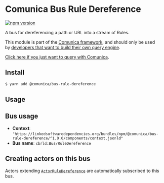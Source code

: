 # Comunica Bus Rule Dereference

[![npm version](https://badge.fury.io/js/%40comunica%2Fbus-rule-dereference.svg)](https://www.npmjs.com/package/@comunica/bus-rule-dereference)

A bus for dereferencing a path or URL into a stream of Rules.

This module is part of the [Comunica framework](https://github.com/comunica/comunica),
and should only be used by [developers that want to build their own query engine](https://comunica.dev/docs/modify/).

[Click here if you just want to query with Comunica](https://comunica.dev/docs/query/).

## Install

```bash
$ yarn add @comunica/bus-rule-dereference
```

## Usage

## Bus usage

* **Context**: `"https://linkedsoftwaredependencies.org/bundles/npm/@comunica/bus-rule-dereference/^1.0.0/components/context.jsonld"`
* **Bus name**: `cbrld:Bus/RuleDereference`

## Creating actors on this bus

Actors extending [`ActorRuleDereference`](TODO:jsdoc_url) are automatically subscribed to this bus.
